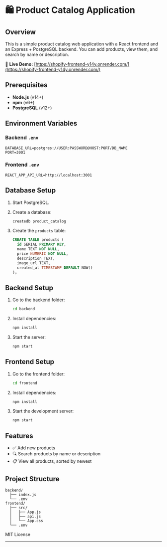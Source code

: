 
# 🛍️ Product Catalog Application

## Overview

This is a simple product catalog web application with a React frontend and an Express + PostgreSQL backend. You can add products, view them, and search by name or description.

🔗 **Live Demo:** [https://shopify-frontend-y14y.onrender.com/](https://shopify-frontend-y14y.onrender.com/)

## Prerequisites

* **Node.js** (v14+)
* **npm** (v6+)
* **PostgreSQL** (v12+)

## Environment Variables

### Backend `.env`

```
DATABASE_URL=postgres://USER:PASSWORD@HOST:PORT/DB_NAME
PORT=3001
```

### Frontend `.env`

```
REACT_APP_API_URL=http://localhost:3001
```

## Database Setup

1. Start PostgreSQL.
2. Create a database:

   ```bash
   createdb product_catalog
   ```
3. Create the `products` table:

   ```sql
   CREATE TABLE products (
     id SERIAL PRIMARY KEY,
     name TEXT NOT NULL,
     price NUMERIC NOT NULL,
     description TEXT,
     image_url TEXT,
     created_at TIMESTAMP DEFAULT NOW()
   );
   ```

## Backend Setup

1. Go to the backend folder:

   ```bash
   cd backend
   ```
2. Install dependencies:

   ```bash
   npm install
   ```
3. Start the server:

   ```bash
   npm start
   ```

## Frontend Setup

1. Go to the frontend folder:

   ```bash
   cd frontend
   ```
2. Install dependencies:

   ```bash
   npm install
   ```
3. Start the development server:

   ```bash
   npm start
   ```

## Features

* ✅ Add new products
* 🔍 Search products by name or description
* 📋 View all products, sorted by newest

## Project Structure

```
backend/
  ├── index.js
  └── .env
frontend/
  ├── src/
  │   ├── App.js
  │   ├── api.js
  │   └── App.css
  └── .env
```



MIT License

---


